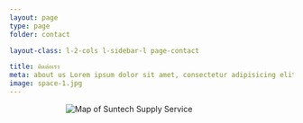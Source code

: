 ```yaml
---
layout: page
type: page
folder: contact

layout-class: l-2-cols l-sidebar-l page-contact

title: ติดต่อเรา
meta: about us Lorem ipsum dolor sit amet, consectetur adipisicing elit.
image: space-1.jpg
---
```


<img title="Map of Suntech Supply Service" src="{{ site.baseurl }}/img/suntech-map.png" style="margin-left: 100px;" />